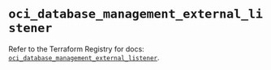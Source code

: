 # `oci_database_management_external_listener`

Refer to the Terraform Registry for docs: [`oci_database_management_external_listener`](https://registry.terraform.io/providers/oracle/oci/6.18.0/docs/resources/database_management_external_listener).
